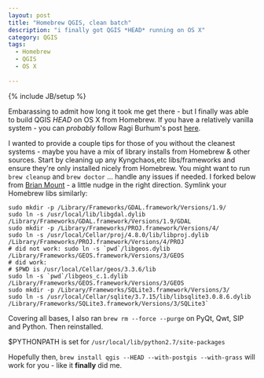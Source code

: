 ```yaml
---
layout: post
title: "Homebrew QGIS, clean batch"
description: "i finally got QGIS *HEAD* running on OS X"
category: QGIS
tags:
  - Homebrew
  - QGIS
  - OS X
 
---
```

{% include JB/setup %}

Embarassing to admit how long it took me get there - but I finally was able to build QGIS *HEAD* on OS X from Homebrew. If you have a relatively vanilla system - you can *probably* follow Ragi Burhum's post [here](http://blog.burhum.com/post/36080548777/getting-qgis-working-on-homebrew).

I wanted to provide a couple tips for those of you without the cleanest systems - maybe you have a mix of library installs from Homebrew & other sources. Start by cleaning up any Kyngchaos,etc libs/frameworks and ensure they're only installed nicely from Homebrew. You might want to run `brew cleanup` and `brew doctor` … handle any issues if needed. I forked below from [Brian Mount](https://twitter.com/brian_mount/status/299590722271723520) - a little nudge in the right direction. Symlink your Homebrew libs similarly:

	sudo mkdir -p /Library/Frameworks/GDAL.framework/Versions/1.9/
	sudo ln -s /usr/local/lib/libgdal.dylib /Library/Frameworks/GDAL.framework/Versions/1.9/GDAL
	sudo mkdir -p /Library/Frameworks/PROJ.framework/Versions/4/
	sudo ln -s /usr/local/Cellar/proj/4.8.0/lib/libproj.dylib /Library/Frameworks/PROJ.framework/Versions/4/PROJ
	# did not work: sudo ln -s `pwd`/libgeos.dylib /Library/Frameworks/GEOS.framework/Versions/3/GEOS
	# did work:
	# $PWD is /usr/local/Cellar/geos/3.3.6/lib
	sudo ln -s `pwd`/libgeos_c.1.dylib /Library/Frameworks/GEOS.framework/Versions/3/GEOS
	sudo mkdir -p /Library/Frameworks/SQLite3.framework/Versions/3/
	sudo ln -s /usr/local/Cellar/sqlite/3.7.15/lib/libsqlite3.0.8.6.dylib /Library/Frameworks/SQLite3.framework/Versions/3/SQLite3`

Covering all bases, I also ran `brew rm --force --purge` on PyQt, Qwt, SIP and Python. Then reinstalled.

$PYTHONPATH is set for `/usr/local/lib/python2.7/site-packages`

Hopefully then, `brew install qgis --HEAD --with-postgis --with-grass` will work for you - like it **finally** did me.
